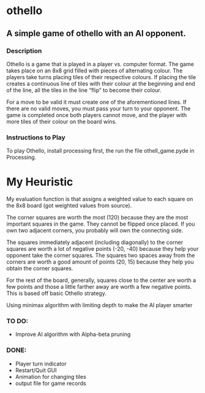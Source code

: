 # othello
## A simple game of othello with an AI opponent.

### Description
Othello is a game that is played in a player vs. computer format. 
The game takes place on an 8x8 grid filled with pieces of alternating colour. The players take turns placing tiles of their respective colours. If placing the tile creates a continuous line of tiles with their colour at the beginning and end of the line, all the tiles in the line “flip” to become their colour.

For a move to be valid it must create one of the aforementioned lines. If there are no valid moves, you must pass your turn to your opponent.
The game is completed once both players cannot move, and the player with more tiles of their colour on the board wins.

### Instructions to Play
To play Othello, install processing first, the run the file othell_game.pyde in Processing. 

# My Heuristic
My evaluation function is that assigns a weighted value to each square on the 8x8 board (got weighted values from source).

The corner squares are worth the most (120) because they are the most important squares in the game. They cannot be flipped once placed. If you own two adjacent corners, you probably will own the connecting side.

The squares immediately adjacent (including diagonally) to the corner squares are worth a lot of negative points (-20, -40) because they help your opponent take the corner squares.
The squares two spaces away from the corners are worth a good amount of points (20, 15) because they help you obtain the corner squares.

For the rest of the board, generally, squares close to the center are worth a few points and those a little farther away are worth a few negative points. This is based off basic Othello strategy.

Using minimax algorithm with limiting depth to make the AI player smarter

### TO DO:
- Improve AI algorithm with Alpha-beta pruning

### DONE:
- Player turn indicator
- Restart/Quit GUI
- Animation for changing tiles
- output file for game records

